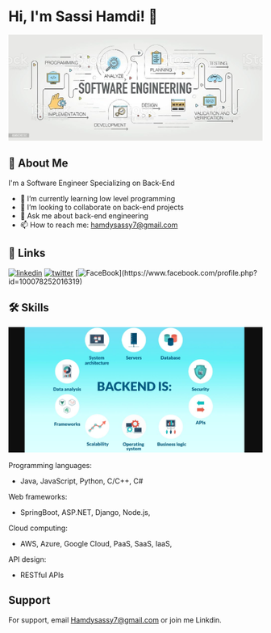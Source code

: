 # Hi, I'm Sassi Hamdi! 👋 

![banner](istockphoto-636526232-1024x1024.jpg)



## 🚀 About Me
I'm a Software Engineer Specializing on Back-End

 
- 🌱 I’m currently learning low level programming
- 👯 I’m looking to collaborate on back-end projects
- 💬 Ask me about back-end engineering
- 📫 How to reach me: hamdysassy7@gmail.com


## 🔗 Links

[![linkedin](https://img.shields.io/badge/linkedin-0A66C2?style=for-the-badge&logo=linkedin&logoColor=white)](https://www.linkedin.com/in/sassi-hamdi/)
[![twitter](https://img.shields.io/badge/twitter-1DA1F2?style=for-the-badge&logo=twitter&logoColor=white)](https://twitter.com/Hamdy077)
[![FaceBook](https://img.shields.io/badge/facebook-000?)](https://www.facebook.com/profile.php?id=100078252016319)


## 🛠 Skills
![banner](73f89c114b442fcae610e199c938c807.jpeg)

Programming languages:
+ Java, JavaScript, Python, C/C++, C#

Web frameworks:
+ SpringBoot, ASP.NET, Django, Node.js,

Cloud computing:
+ AWS, Azure, Google Cloud, PaaS, SaaS, IaaS,

API design:
 + RESTful APIs

## Support

For support, email Hamdysassy7@gmail.com or join me Linkdin.


              
